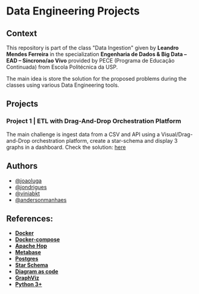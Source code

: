 # Data Engineering Projects

## Context

This repository is part of the class "Data Ingestion" given by **Leandro Mendes Ferreira** in the specialization **Engenharia de Dados & Big Data – EAD – Síncrono/ao Vivo** provided by PECE (Programa de Educação Continuada) from Escola Politécnica da USP.

The main idea is store the solution for the proposed problems during the classes using various Data Engineering tools.

## Projects

### Project 1 | ETL with Drag-And-Drop Orchestration Platform
The main challenge is ingest data from a CSV and API using a Visual/Drag-and-Drop orchestration platform, create a star-schema and display 3 graphs in a dashboard.
Check the solution: [here](project-1/README.md)

## Authors

- [@joaoluga](https://github.com/joaoluga)
- [@jondrigues](https://github.com/jondrigues)
- [@viniabkt](https://github.com/viniabkt)
- [@andersonmanhaes](https://github.com/andersonmanhaes)

## References:

- **[Docker](https://www.docker.com/)**
- **[Docker-compose](https://docs.docker.com/compose/)**
- **[Apache Hop](https://hop.apache.org/)**
- **[Metabase](https://www.metabase.com/)**
- **[Postgres](https://www.postgresql.org/)**
- **[Star Schema](https://en.wikipedia.org/wiki/Star_schema)**
- **[Diagram as code](https://diagrams.mingrammer.com/)**
- **[GraphViz](https://graphviz.gitlab.io/download/)**
- **[Python 3+](https://www.python.org/)**